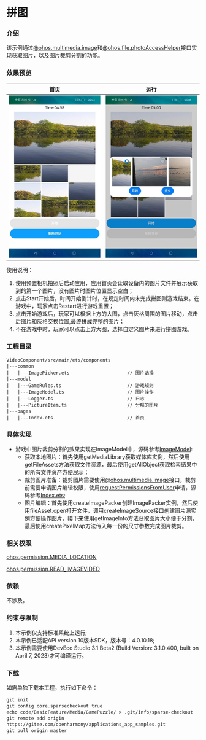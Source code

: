 # 拼图

### 介绍

该示例通过[@ohos.multimedia.image](https://gitee.com/openharmony/docs/blob/master/zh-cn/application-dev/reference/apis-image-kit/js-apis-image.md)和[@ohos.file.photoAccessHelper](https://docs.openharmony.cn/pages/v4.1/zh-cn/application-dev/reference/apis-media-library-kit/js-apis-photoAccessHelper.md)接口实现获取图片，以及图片裁剪分割的功能。

### 效果预览
|首页|运行|
|---|---|
|![running](screenshot/devices/running.jpeg)|![running](screenshot/devices/change.jpeg)|

使用说明：
1. 使用预置相机拍照后启动应用，应用首页会读取设备内的图片文件并展示获取到的第一个图片，没有图片时图片位置显示空白；
2. 点击Start开始后，时间开始倒计时，在规定时间内未完成拼图则游戏结束。在游戏中，玩家点击Restart进行游戏重置；
3. 点击开始游戏后，玩家可以根据上方的大图，点击灰格周围的图片移动，点击后图片和灰格交换位置,最终拼成完整的图片；
4. 不在游戏中时，玩家可以点击上方大图，选择自定义图片来进行拼图游戏。

### 工程目录
```
VideoComponent/src/main/ets/components
|---common
|   |---ImagePicker.ets                     // 图片选择
|---model
|   |---GameRules.ts                        // 游戏规则
|   |---ImageModel.ts                       // 图片操作
|   |---Logger.ts                           // 日志
|   |---PictureItem.ts                      // 分解的图片
|---pages
|   |---Index.ets                           // 首页
```
### 具体实现

+ 游戏中图片裁剪分割的效果实现在ImageModel中，源码参考[ImageModel](entry/src/main/ets/model/ImageModel.ts):
  + 获取本地图片：首先使用getMediaLibrary获取媒体库实例，然后使用getFileAssets方法获取文件资源，最后使用getAllObject获取检索结果中的所有文件资产方便展示；
  + 裁剪图片准备：裁剪图片需要使用[@ohos.multimedia.image](https://gitee.com/openharmony/docs/blob/master/zh-cn/application-dev/reference/apis-image-kit/js-apis-image.md)接口，裁剪前需要申请图片编辑权限，使用[requestPermissionsFromUser](https://gitee.com/openharmony/docs/blob/master/zh-cn/application-dev/reference/apis-ability-kit/js-apis-abilityAccessCtrl.md#requestpermissionsfromuser9)申请，源码参考[Index.ets](entry/src/main/ets/pages/Index.ets);
  + 图片编辑：首先使用createImagePacker创建ImagePacker实例，然后使用fileAsset.open打开文件，调用createImageSource接口创建图片源实例方便操作图片，接下来使用getImageInfo方法获取图片大小便于分割，最后使用createPixelMap方法传入每一份的尺寸参数完成图片裁剪。

### 相关权限

[ohos.permission.MEDIA_LOCATION](https://gitee.com/openharmony/docs/blob/master/zh-cn/application-dev/security/AccessToken/permissions-for-all.md#ohospermissionmedia_location)

[ohos.permission.READ_IMAGEVIDEO](https://gitee.com/openharmony/docs/blob/master/zh-cn/application-dev/security/AccessToken/permissions-for-system-apps.md#ohospermissionread_imagevideo)

### 依赖

不涉及。

### 约束与限制

1. 本示例仅支持标准系统上运行;
2. 本示例已适配API version 10版本SDK，版本号：4.0.10.18;
3. 本示例需要使用DevEco Studio 3.1 Beta2 (Build Version: 3.1.0.400, built on April 7, 2023)才可编译运行。

### 下载
如需单独下载本工程，执行如下命令：
```
git init
git config core.sparsecheckout true
echo code/BasicFeature/Media/GamePuzzle/ > .git/info/sparse-checkout
git remote add origin https://gitee.com/openharmony/applications_app_samples.git
git pull origin master
```